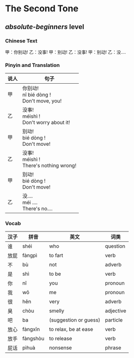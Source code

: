 # The Second Tone
## *absolute-beginners* level

### Chinese Text
甲：你别动!
乙：没事!
甲：别动!
乙：没事!
甲：别动!
乙：没....

### Pinyin and Translation
|说人|句子|
|----|----|
|甲|你别动!<br />nǐ bié dòng !<br />Don't move, you!|
|乙|没事!<br />méishì !<br />Don't worry about it!|
|甲|别动!<br />bié dòng !<br />Don't move!|
|乙|没事!<br />méishì !<br />There's nothing wrong!|
|甲|别动!<br />bié dòng !<br />Don't move!|
|乙|没....<br />méi ....<br />There's no....|
### Vocab
|汉子|拼音|英文|词类|
|----|----|----|----|
|谁|shéi|who|question|
|放屁|fàngpì|to fart|verb|
|不|bù|not|adverb|
|是|shì|to be|verb|
|你|nǐ|you|pronoun|
|我|wǒ|me|pronoun|
|很|hěn|very|adverb|
|臭|chòu|smelly|adjective|
|吧|ba|(suggestion or guess)|particle|
|放心|fàngxīn|to relax, be at ease|verb|
|放手|fàngshòu|to release|verb|
|屁话|pìhuà|nonsense|phrase|